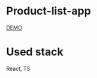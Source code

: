 # Product-list-app
[DEMO](https://danylolipar.github.io/demo-products-list/)
# Used stack 
React, TS